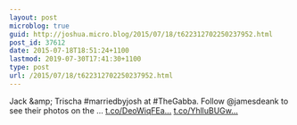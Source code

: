 ```yaml
---
layout: post
microblog: true
guid: http://joshua.micro.blog/2015/07/18/t622312702250237952.html
post_id: 37612
date: 2015-07-18T18:51:24+1100
lastmod: 2019-07-30T17:41:30+1100
type: post
url: /2015/07/18/t622312702250237952.html
---
```

Jack &amp;amp; Trischa #marriedbyjosh at #TheGabba. Follow @jamesdeank to see their photos on the … [t.co/DeoWiqFEa...](http://t.co/DeoWiqFEaR) [t.co/YhlluBUGw...](http://t.co/YhlluBUGwW)
